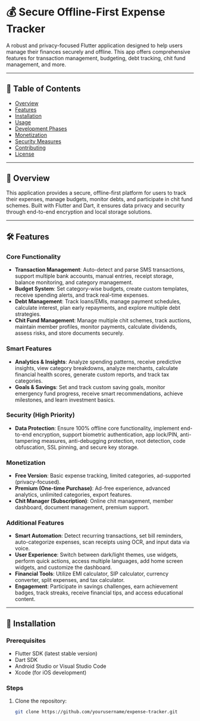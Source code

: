# 💰 Secure Offline-First Expense Tracker

A robust and privacy-focused Flutter application designed to help users manage their finances securely and offline. This app offers comprehensive features for transaction management, budgeting, debt tracking, chit fund management, and more.

---

## 📌 Table of Contents

- [Overview](#overview)
- [Features](#features)
- [Installation](#installation)
- [Usage](#usage)
- [Development Phases](#development-phases)
- [Monetization](#monetization)
- [Security Measures](#security-measures)
- [Contributing](#contributing)
- [License](#license)

---

## 🧾 Overview

This application provides a secure, offline-first platform for users to track their expenses, manage budgets, monitor debts, and participate in chit fund schemes. Built with Flutter and Dart, it ensures data privacy and security through end-to-end encryption and local storage solutions.

---

## 🛠️ Features

### Core Functionality

- **Transaction Management**: Auto-detect and parse SMS transactions, support multiple bank accounts, manual entries, receipt storage, balance monitoring, and category management.
- **Budget System**: Set category-wise budgets, create custom templates, receive spending alerts, and track real-time expenses.
- **Debt Management**: Track loans/EMIs, manage payment schedules, calculate interest, plan early repayments, and explore multiple debt strategies.
- **Chit Fund Management**: Manage multiple chit schemes, track auctions, maintain member profiles, monitor payments, calculate dividends, assess risks, and store documents securely.

### Smart Features

- **Analytics & Insights**: Analyze spending patterns, receive predictive insights, view category breakdowns, analyze merchants, calculate financial health scores, generate custom reports, and track tax categories.
- **Goals & Savings**: Set and track custom saving goals, monitor emergency fund progress, receive smart recommendations, achieve milestones, and learn investment basics.

### Security (High Priority)

- **Data Protection**: Ensure 100% offline core functionality, implement end-to-end encryption, support biometric authentication, app lock/PIN, anti-tampering measures, anti-debugging protection, root detection, code obfuscation, SSL pinning, and secure key storage.

### Monetization

- **Free Version**: Basic expense tracking, limited categories, ad-supported (privacy-focused).
- **Premium (One-time Purchase)**: Ad-free experience, advanced analytics, unlimited categories, export features.
- **Chit Manager (Subscription)**: Online chit management, member dashboard, document management, premium support.

### Additional Features

- **Smart Automation**: Detect recurring transactions, set bill reminders, auto-categorize expenses, scan receipts using OCR, and input data via voice.
- **User Experience**: Switch between dark/light themes, use widgets, perform quick actions, access multiple languages, add home screen widgets, and customize the dashboard.
- **Financial Tools**: Utilize EMI calculator, SIP calculator, currency converter, split expenses, and tax calculator.
- **Engagement**: Participate in savings challenges, earn achievement badges, track streaks, receive financial tips, and access educational content.

---

## 🧱 Installation

### Prerequisites

- Flutter SDK (latest stable version)
- Dart SDK
- Android Studio or Visual Studio Code
- Xcode (for iOS development)

### Steps

1. Clone the repository:

   ```bash
   git clone https://github.com/yourusername/expense-tracker.git
